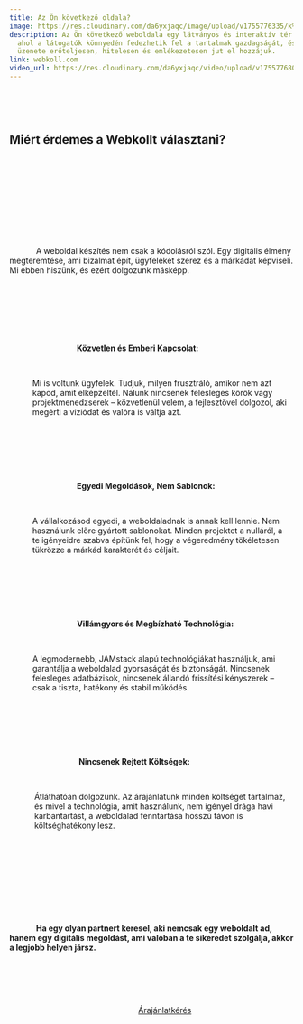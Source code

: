 ```yaml
---
title: Az Ön következő oldala?
image: https://res.cloudinary.com/da6yxjaqc/image/upload/v1755776335/k%C3%A9rd%C5%91jel_r3gcfm.webp
description: Az Ön következő weboldala egy látványos és interaktív tér lesz,
  ahol a látogatók könnyedén fedezhetik fel a tartalmak gazdagságát, és a márka
  üzenete erőteljesen, hitelesen és emlékezetesen jut el hozzájuk.
link: webkoll.com
video_url: https://res.cloudinary.com/da6yxjaqc/video/upload/v1755776809/K%C3%B6vetkez%C5%91_o5ybzz.mp4
---
```

<!--StartFragment-->

<section id="miert-mi" class="content-section">

    <div class="container">

        <h2>Miért érdemes a Webkollt választani?</h2>

        <div class="section-icon">

            <i class="fa-solid fa-rocket"></i>

        </div>

        <p style="text-align: center; max-width: 800px; margin: 0 auto 3rem auto;">

            A weboldal készítés nem csak a kódolásról szól. Egy digitális élmény megteremtése, ami bizalmat épít, ügyfeleket szerez és a márkádat képviseli. Mi ebben hiszünk, és ezért dolgozunk másképp.

        </p>



        <ul style="list-style: none; padding-left: 0;">

            <li style="display: flex; align-items: flex-start; margin-bottom: 1.5rem;">

                <i class="fa-solid fa-comments" style="font-size: 1.8rem; color: var(--primary-green); margin-right: 20px; margin-top: 5px;"></i>

                <div>

                    <strong>Közvetlen és Emberi Kapcsolat:</strong>

                    <p style="margin-top: 5px;">Mi is voltunk ügyfelek. Tudjuk, milyen frusztráló, amikor nem azt kapod, amit elképzeltél. Nálunk nincsenek felesleges körök vagy projektmenedzserek – közvetlenül velem, a fejlesztővel dolgozol, aki megérti a víziódat és valóra is váltja azt.</p>

                </div>

            </li>

            <li style="display: flex; align-items: flex-start; margin-bottom: 1.5rem;">

                <i class="fa-solid fa-puzzle-piece" style="font-size: 1.8rem; color: var(--primary-green); margin-right: 20px; margin-top: 5px;"></i>

                <div>

                    <strong>Egyedi Megoldások, Nem Sablonok:</strong>

                    <p style="margin-top: 5px;">A vállalkozásod egyedi, a weboldaladnak is annak kell lennie. Nem használunk előre gyártott sablonokat. Minden projektet a nulláról, a te igényeidre szabva építünk fel, hogy a végeredmény tökéletesen tükrözze a márkád karakterét és céljait.</p>

                </div>

            </li>

            <li style="display: flex; align-items: flex-start; margin-bottom: 1.5rem;">

                <i class="fa-solid fa-gauge-high" style="font-size: 1.8rem; color: var(--primary-green); margin-right: 20px; margin-top: 5px;"></i>

                <div>

                    <strong>Villámgyors és Megbízható Technológia:</strong>

                    <p style="margin-top: 5px;">A legmodernebb, JAMstack alapú technológiákat használjuk, ami garantálja a weboldalad gyorsaságát és biztonságát. Nincsenek felesleges adatbázisok, nincsenek állandó frissítési kényszerek – csak a tiszta, hatékony és stabil működés.</p>

                </div>

            </li>

            <li style="display: flex; align-items: flex-start; margin-bottom: 1.5rem;">

                <i class="fa-solid fa-infinity" style="font-size: 1.8rem; color: var(--primary-green); margin-right: 20px; margin-top: 5px;"></i>

                <div>

                    <strong>Nincsenek Rejtett Költségek:</strong>

                    <p style="margin-top: 5px;">Átláthatóan dolgozunk. Az árajánlatunk minden költséget tartalmaz, és mivel a technológia, amit használunk, nem igényel drága havi karbantartást, a weboldalad fenntartása hosszú távon is költséghatékony lesz.</p>

                </div>

            </li>

        </ul>



        <p style="text-align: center; font-weight: 500; font-size: 1.1rem; max-width: 800px; margin: 3rem auto 0 auto;">

            <strong>Ha egy olyan partnert keresel, aki nemcsak egy weboldalt ad, hanem egy digitális megoldást, ami valóban a te sikeredet szolgálja, akkor a legjobb helyen jársz.</strong>

        </p>

        <div style="text-align: center; margin-top: 2rem;">

            <a href="#arajanlat" class="btn-custom">Árajánlatkérés</a>

        </div>

    </div>

</section>

<!--EndFragment-->